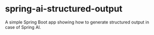 # spring-ai-structured-output
A simple Spring Boot app showing how to generate structured output in case of Spring AI.

